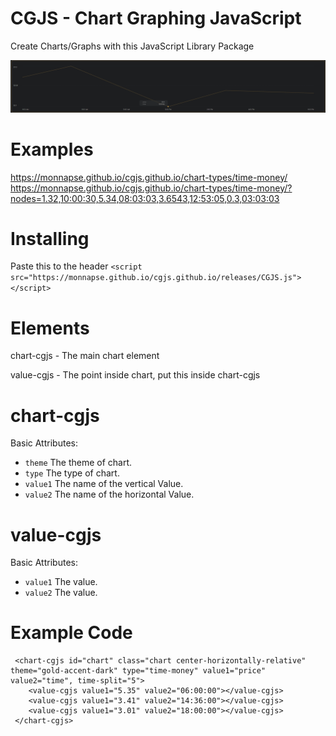 # CGJS - Chart Graphing JavaScript
 Create Charts/Graphs with this JavaScript Library Package

![screenshot](https://github.com/Monnapse/cgjs.github.io/blob/main/preview.png?raw=true)

# Examples
https://monnapse.github.io/cgjs.github.io/chart-types/time-money/
https://monnapse.github.io/cgjs.github.io/chart-types/time-money/?nodes=1.32,10:00:30,5.34,08:03:03,3.6543,12:53:05,0.3,03:03:03

# Installing
Paste this to the header  ``` <script src="https://monnapse.github.io/cgjs.github.io/releases/CGJS.js"></script> ```

# Elements
chart-cgjs - The main chart element

value-cgjs - The point inside chart, put this inside chart-cgjs

# chart-cgjs
Basic Attributes:
- ```theme``` The theme of chart.
- ```type``` The type of chart.
- ```value1``` The name of the vertical Value.
- ```value2``` The name of the horizontal Value.


# value-cgjs
Basic Attributes:
- ```value1``` The value.
- ```value2``` The value.

# Example Code
```
 <chart-cgjs id="chart" class="chart center-horizontally-relative" theme="gold-accent-dark" type="time-money" value1="price" value2="time", time-split="5">
    <value-cgjs value1="5.35" value2="06:00:00"></value-cgjs>
    <value-cgjs value1="3.41" value2="14:36:00"></value-cgjs>
    <value-cgjs value1="3.01" value2="18:00:00"></value-cgjs>
 </chart-cgjs>
```